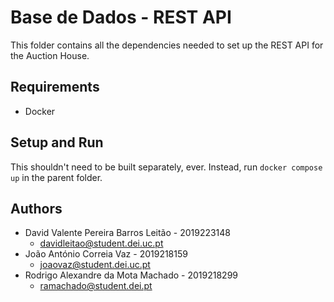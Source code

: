 # Base de Dados - REST API

This folder contains all the dependencies needed to set up the REST API for the Auction House.

## Requirements

- Docker

## Setup and Run

This shouldn't need to be built separately, ever. Instead, run `docker compose up` in the parent folder.

## Authors

- David Valente Pereira Barros Leitão - 2019223148
  - davidleitao@student.dei.uc.pt
- João António Correia Vaz - 2019218159 
  - joaovaz@student.dei.uc.pt
- Rodrigo Alexandre da Mota Machado - 2019218299
  - ramachado@student.dei.pt
